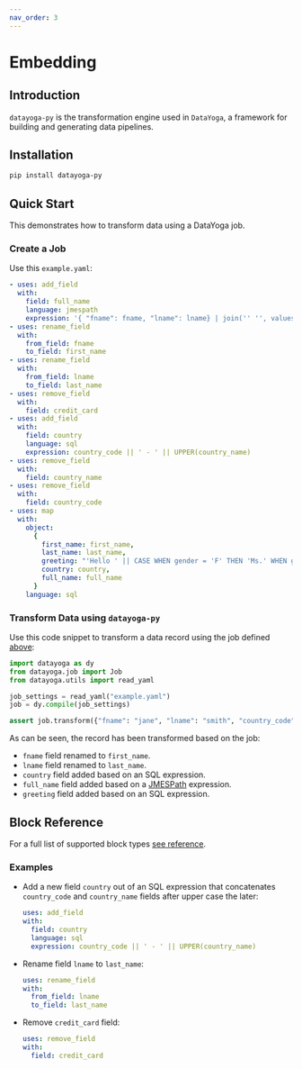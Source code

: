 ```yaml
---
nav_order: 3
---
```


# Embedding

## Introduction

`datayoga-py` is the transformation engine used in `DataYoga`, a framework for building and generating data pipelines.

## Installation

```bash
pip install datayoga-py
```

## Quick Start

This demonstrates how to transform data using a DataYoga job.

### Create a Job

Use this `example.yaml`:

```yaml
- uses: add_field
  with:
    field: full_name
    language: jmespath
    expression: '{ "fname": fname, "lname": lname} | join('' '', values(@))'
- uses: rename_field
  with:
    from_field: fname
    to_field: first_name
- uses: rename_field
  with:
    from_field: lname
    to_field: last_name
- uses: remove_field
  with:
    field: credit_card
- uses: add_field
  with:
    field: country
    language: sql
    expression: country_code || ' - ' || UPPER(country_name)
- uses: remove_field
  with:
    field: country_name
- uses: remove_field
  with:
    field: country_code
- uses: map
  with:
    object:
      {
        first_name: first_name,
        last_name: last_name,
        greeting: "'Hello ' || CASE WHEN gender = 'F' THEN 'Ms.' WHEN gender = 'M' THEN 'Mr.' ELSE 'N/A' END || ' ' || full_name",
        country: country,
        full_name: full_name
      }
    language: sql
```

### Transform Data using `datayoga-py`

Use this code snippet to transform a data record using the job defined [above](#create-a-job):

```python
import datayoga as dy
from datayoga.job import Job
from datayoga.utils import read_yaml

job_settings = read_yaml("example.yaml")
job = dy.compile(job_settings)

assert job.transform({"fname": "jane", "lname": "smith", "country_code": 1, "country_name": "usa", "credit_card": "1234-5678-0000-9999", "gender": "F"}) == {"first_name": "jane", "last_name": "smith", "country": "1 - USA", "full_name": "jane smith", "greeting": "Hello Ms. jane smith"}
```

As can be seen, the record has been transformed based on the job:

- `fname` field renamed to `first_name`.
- `lname` field renamed to `last_name`.
- `country` field added based on an SQL expression.
- `full_name` field added based on a [JMESPath](https://jmespath.org/) expression.
- `greeting` field added based on an SQL expression.

## Block Reference

For a full list of supported block types [see reference](blocks.md).

### Examples

- Add a new field `country` out of an SQL expression that concatenates `country_code` and `country_name` fields after upper case the later:

  ```yaml
  uses: add_field
  with:
    field: country
    language: sql
    expression: country_code || ' - ' || UPPER(country_name)
  ```

- Rename field `lname` to `last_name`:

  ```yaml
  uses: rename_field
  with:
    from_field: lname
    to_field: last_name
  ```

- Remove `credit_card` field:

  ```yaml
  uses: remove_field
  with:
    field: credit_card
  ```
